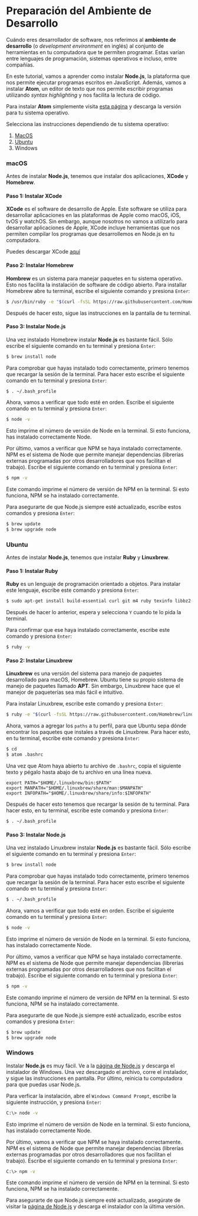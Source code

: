 # Preparación del Ambiente de Desarrollo

Cuándo eres desarrollador de software, nos referimos al **ambiente de desarrollo** (o *development environment* en inglés) al conjunto de herramientas en tu computadora que te permiten programar. Estas varían entre lenguajes de programación, sistemas operativos e incluso, entre compañías.

En este tutorial, vamos a aprender como instalar **Node.js**, la plataforma que nos permite ejecutar programas escritos en JavaScript. Además, vamos a instalar **Atom**, un editor de texto que nos permite escribir programas utilizando *syntax highlighting* y nos facilita la lectura de código.

Para instalar **Atom** simplemente visita [esta página](http://atom.io) y descarga la versión para tu sistema operativo.

Selecciona las instrucciones dependiendo de tu sistema operativo:

1. [MacOS](#macOS)
2. [Ubuntu](#ubuntu)
3. Windows

### <a name='macOS'></a> macOS

Antes de instalar **Node.js**, tenemos que instalar dos aplicaciones, **XCode** y **Homebrew**.

#### Paso 1: Instalar XCode

**XCode** es el software de desarrollo de Apple. Este software se utiliza para desarrollar aplicaciones en las plataformas de Apple como macOS, iOS, tvOS y watchOS. Sin embargo, aunque nosotros no vamos a utilizarlo para desarrollar aplicaciones de Apple, XCode incluye herramientas que nos permiten compilar los programas que desarrollemos en Node.js en tu computadora.

Puedes descargar XCode [aquí](https://itunes.apple.com/us/app/xcode/id497799835?mt=12#)

#### Paso 2: Instalar Homebrew

**Hombrew** es un sistema para manejar paquetes en tu sistema operativo. Esto nos facilita la instalación de software de código abierto. Para installar Homebrew abre tu terminal, escribe el siguiente comando y presiona `Enter`:

```bash
$ /usr/bin/ruby -e "$(curl -fsSL https://raw.githubusercontent.com/Homebrew/install/master/install)"
```

Después de hacer esto, sigue las instrucciones en la pantalla de tu terminal.

#### Paso 3: Instalar Node.js

Una vez instalado Homebrew instalar **Node.js** es bastante fácil. Sólo escribe el siguiente comando en tu terminal y presiona `Enter`:

```bash
$ brew install node
```

Para comprobar que hayas instalado todo correctamente, primero tenemos que recargar la sesión de la terminal. Para hacer esto escribe el siguiente comando en tu terminal y presiona `Enter`:

```bash
$ . ~/.bash_profile
```

Ahora, vamos a verificar que todo esté en orden. Escribe el siguiente comando en tu terminal y presiona `Enter`:

```bash
$ node -v
```

Esto imprime el número de versión de Node en la terminal. Si esto funciona, has instalado correctamente Node.

Por último, vamos a verificar que NPM se haya instalado correctamente. NPM es el sistema de Node que permite manejar dependencias (librerías externas programadas por otros desarrolladores que nos facilitan el trabajo). Escribe el siguiente comando en tu terminal y presiona `Enter`:

```bash
$ npm -v
```

Este comando imprime el número de versión de NPM en la terminal. Si esto funciona, NPM se ha instalado correctamente.

Para asegurarte de que Node.js siempre esté actualizado, escribe estos comandos y presiona `Enter`:

```bash
$ brew update
$ brew upgrade node
```

### <a name='ubuntu'></a> Ubuntu

Antes de instalar **Node.js**, tenemos que instalar **Ruby** y **Linuxbrew**.

#### Paso 1: Instalar Ruby

**Ruby** es un lenguaje de programación orientado a objetos. Para instalar este lenguaje, escribe este comando y presiona `Enter`:

```bash
$ sudo apt-get install build-essential curl git m4 ruby texinfo libbz2-dev libcurl4-openssl-dev libexpat-dev libncurses-dev zlib1g-dev
```

Después de hacer lo anterior, espera y selecciona `Y` cuando te lo pida la terminal.

Para confirmar que ese haya instalado correctamente, escribe este comando y presiona `Enter`:

```bash
$ ruby -v
```

#### Paso 2: Instalar Linuxbrew

**Linuxbrew** es una versión del sistema para manejo de paquetes desarrollado para macOS, Homebrew. Ubuntu tiene su propio sistema de manejo de paquetes llamado **APT**. Sin embargo, Linuxbrew hace que el manejor de paqueterías sea más fácil e intuitivo.

Para instalar Linuxbrew, escribe este comando y presiona `Enter`:

```bash
$ ruby -e "$(curl -fsSL https://raw.githubusercontent.com/Homebrew/linuxbrew/go/install)"
```

Ahora, vamos a agregar los `paths` a tu perfil, para que Ubuntu sepa dónde encontrar los paquetes que instales a través de Linuxbrew. Para hacer esto, en tu terminal, escribe este comando y presiona `Enter`:

```bash
$ cd
$ atom .bashrc
```

Una vez que Atom haya abierto tu archivo de `.bashrc`, copia el siguiente texto y pégalo hasta abajo de tu archivo en una línea nueva.

```text
export PATH="$HOME/.linuxbrew/bin:$PATH"
export MANPATH="$HOME/.linuxbrew/share/man:$MANPATH"
export INFOPATH="$HOME/.linuxbrew/share/info:$INFOPATH"
```

Después de hacer esto tenemos que recargar la sesión de tu terminal. Para hacer esto, en tu terminal, escribe este comando y presiona `Enter`:

```bash
$ . ~/.bash_profile
```

#### Paso 3: Instalar Node.js

Una vez instalado Linuxbrew instalar **Node.js** es bastante fácil. Sólo escribe el siguiente comando en tu terminal y presiona `Enter`:

```bash
$ brew install node
```

Para comprobar que hayas instalado todo correctamente, primero tenemos que recargar la sesión de la terminal. Para hacer esto escribe el siguiente comando en tu terminal y presiona `Enter`:

```bash
$ . ~/.bash_profile
```

Ahora, vamos a verificar que todo esté en orden. Escribe el siguiente comando en tu terminal y presiona `Enter`:

```bash
$ node -v
```

Esto imprime el número de versión de Node en la terminal. Si esto funciona, has instalado correctamente Node.

Por último, vamos a verificar que NPM se haya instalado correctamente. NPM es el sistema de Node que permite manejar dependencias (librerías externas programadas por otros desarrolladores que nos facilitan el trabajo). Escribe el siguiente comando en tu terminal y presiona `Enter`:

```bash
$ npm -v
```

Este comando imprime el número de versión de NPM en la terminal. Si esto funciona, NPM se ha instalado correctamente.

Para asegurarte de que Node.js siempre esté actualizado, escribe estos comandos y presiona `Enter`:

```bash
$ brew update
$ brew upgrade node
```

### <a name='windows'></a> Windows

Instalar **Node.js** es muy fácil. Ve a la [página de Node.js](https://nodejs.org/es/) y descarga el instalador de Windows. Una vez descargado el archivo, corre el instalador, y sigue las instrucciones en pantalla. Por último, reinicia tu computadora para que puedas usar Node.js.

Para verficar la instalación, abre el `Windows Command Prompt`, escribe la siguiente instrucción, y presiona `Enter`:

```bash
C:\> node -v
```

Esto imprime el número de versión de Node en la terminal. Si esto funciona, has instalado correctamente Node.

Por último, vamos a verificar que NPM se haya instalado correctamente. NPM es el sistema de Node que permite manejar dependencias (librerías externas programadas por otros desarrolladores que nos facilitan el trabajo). Escribe el siguiente comando en tu terminal y presiona `Enter`:

```bash
C:\> npm -v
```

Este comando imprime el número de versión de NPM en la terminal. Si esto funciona, NPM se ha instalado correctamente.

Para asegurarte de que Node.js siempre esté actualizado, asegúrate de visitar la [página de Node.js](https://nodejs.org/es/) y descarga el instalador con la última versión.
